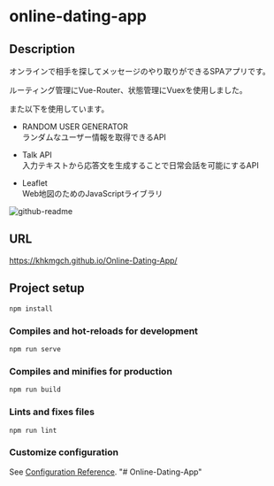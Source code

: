 # online-dating-app

## Description
オンラインで相手を探してメッセージのやり取りができるSPAアプリです。  

ルーティング管理にVue-Router、状態管理にVuexを使用しました。

また以下を使用しています。

* RANDOM USER GENERATOR  
    ランダムなユーザー情報を取得できるAPI

* Talk API  
    入力テキストから応答文を生成することで日常会話を可能にするAPI

* Leaflet  
    Web地図のためのJavaScriptライブラリ

![github-readme](https://user-images.githubusercontent.com/101968115/182314540-67540e96-8f4b-46f7-90f2-d0a1d785b3c8.png)

## URL
https://khkmgch.github.io/Online-Dating-App/


## Project setup
```
npm install
```

### Compiles and hot-reloads for development
```
npm run serve
```

### Compiles and minifies for production
```
npm run build
```

### Lints and fixes files
```
npm run lint
```

### Customize configuration
See [Configuration Reference](https://cli.vuejs.org/config/).
"# Online-Dating-App" 
